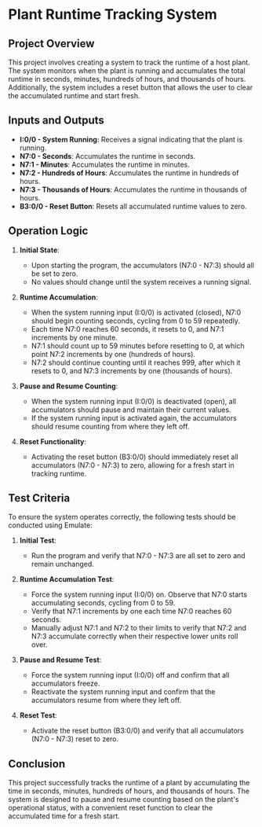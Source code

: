 # Plant Runtime Tracking System

## Project Overview

This project involves creating a system to track the runtime of a host plant. The system monitors when the plant is running and accumulates the total runtime in seconds, minutes, hundreds of hours, and thousands of hours. Additionally, the system includes a reset button that allows the user to clear the accumulated runtime and start fresh.

## Inputs and Outputs

- **I:0/0 - System Running**: Receives a signal indicating that the plant is running.
- **N7:0 - Seconds**: Accumulates the runtime in seconds.
- **N7:1 - Minutes**: Accumulates the runtime in minutes.
- **N7:2 - Hundreds of Hours**: Accumulates the runtime in hundreds of hours.
- **N7:3 - Thousands of Hours**: Accumulates the runtime in thousands of hours.
- **B3:0/0 - Reset Button**: Resets all accumulated runtime values to zero.

## Operation Logic

1. **Initial State**:
   - Upon starting the program, the accumulators (N7:0 - N7:3) should all be set to zero.
   - No values should change until the system receives a running signal.

2. **Runtime Accumulation**:
   - When the system running input (I:0/0) is activated (closed), N7:0 should begin counting seconds, cycling from 0 to 59 repeatedly.
   - Each time N7:0 reaches 60 seconds, it resets to 0, and N7:1 increments by one minute.
   - N7:1 should count up to 59 minutes before resetting to 0, at which point N7:2 increments by one (hundreds of hours).
   - N7:2 should continue counting until it reaches 999, after which it resets to 0, and N7:3 increments by one (thousands of hours).

3. **Pause and Resume Counting**:
   - When the system running input (I:0/0) is deactivated (open), all accumulators should pause and maintain their current values.
   - If the system running input is activated again, the accumulators should resume counting from where they left off.

4. **Reset Functionality**:
   - Activating the reset button (B3:0/0) should immediately reset all accumulators (N7:0 - N7:3) to zero, allowing for a fresh start in tracking runtime.

## Test Criteria

To ensure the system operates correctly, the following tests should be conducted using Emulate:

1. **Initial Test**:
   - Run the program and verify that N7:0 - N7:3 are all set to zero and remain unchanged.

2. **Runtime Accumulation Test**:
   - Force the system running input (I:0/0) on. Observe that N7:0 starts accumulating seconds, cycling from 0 to 59.
   - Verify that N7:1 increments by one each time N7:0 reaches 60 seconds.
   - Manually adjust N7:1 and N7:2 to their limits to verify that N7:2 and N7:3 accumulate correctly when their respective lower units roll over.

3. **Pause and Resume Test**:
   - Force the system running input (I:0/0) off and confirm that all accumulators freeze.
   - Reactivate the system running input and confirm that the accumulators resume from where they left off.

4. **Reset Test**:
   - Activate the reset button (B3:0/0) and verify that all accumulators (N7:0 - N7:3) reset to zero.

## Conclusion

This project successfully tracks the runtime of a plant by accumulating the time in seconds, minutes, hundreds of hours, and thousands of hours. The system is designed to pause and resume counting based on the plant's operational status, with a convenient reset function to clear the accumulated time for a fresh start.
